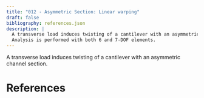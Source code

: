 ```yaml
---
title: "012 - Asymmetric Section: Linear warping"
draft: false
bibliography: references.json
description: |
  A transverse load induces twisting of a cantilever with an asymmetric channel section.
  Analysis is performed with both 6 and 7-DOF elements.
---
```


A transverse load induces twisting of a cantilever with an asymmetric channel section.

# References

<div id="bibliography-list"></div>

